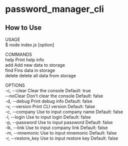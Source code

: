 # password_manager_cli
## How to Use

USAGE  
    $ node index.js <command> [option]

COMMANDS  
    help    Print help info                 
    add     Add new data to storage         
    find    Fins data in storage            
    delete  delete all data from storage    

OPTIONS  
    -c, --clear        Clear the console Default: true           
    --noClear          Don't clear the console Default: false    
    -d, --debug        Print debug info Default: false           
    -v, --version      Print CLI version Default: false          
    -c, --company      Use to input company name Default: false  
    -l, --login        Use to input login Default: false         
    -p, --password     Use to input password Default: false      
    -lk, --link        Use to input company link Default: false  
    -m, --mnemonic     Use to input mnemonic Default: false      
    -r, --restore_key  Use to input restore key Default: false